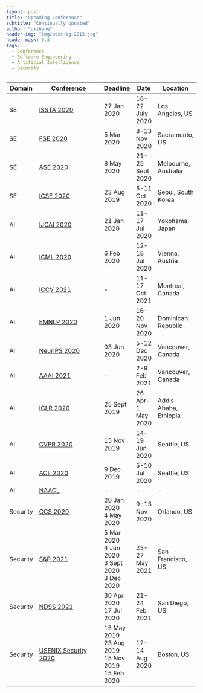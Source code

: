 ```yaml
---
layout: post
title: "Upcoming Conference"
subtitle: "Continually Updated"
author: "pxzhang"
header-img: "img/post-bg-2015.jpg"
header-mask: 0.3
tags:
  - Conference
  - Software Engineering
  - Artificial Intelligence
  - Security
---
```


<style>
.table {
	font-size:12px;
}
table td {
	vertical-align: middle;
}
table th:nth-of-type(2) {
    width: 240px;
}

</style>

| Domain | Conference | Deadline | Date | Location |
| --- | --- | --- | --- | --- |
| SE | [ISSTA 2020](https://conf.researchr.org/home/issta-2020) | 27 Jan 2020 | 18-22 July 2020 | Los Angeles, US |
| SE | [FSE 2020](https://2020.esec-fse.org) | 5 Mar 2020 | 8-13 Nov 2020 | Sacramento, US |
| SE | [ASE 2020](https://conf.researchr.org/home/ase-2020) | 8 May 2020 | 21-25 Sept 2020 | Melbourne, Australia |
| SE | [ICSE 2020](https://2020.icse-conferences.org) | 23 Aug 2019 | 5-11 Oct 2020 | Seoul, South Korea |
| AI | [IJCAI 2020](http://www.ijcai20.org) | 21 Jan 2020 | 11-17 Jul 2020 | Yokohama, Japan |
| AI | [ICML 2020](https://icml.cc) | 6 Feb 2020 | 12-18 Jul 2020 | Vienna, Austria |
| AI | [ICCV 2021](http://iccv2021.thecvf.com) | - | 11-17 Oct 2021 | Montreal, Canada |
| AI | [EMNLP 2020](https://2020.emnlp.org) | 1 Jun 2020 | 16-20 Nov 2020 | Dominican Republic |
| AI | [NeurIPS 2020](https://neurips.cc) | 03 Jun 2020 | 5-12 Dec 2020 | Vancouver, Canada |
| AI | [AAAI 2021](https://aaai.org/Conferences/AAAI-21) | - | 2-9 Feb 2021 | Vancouver, Canada |
| AI | [ICLR 2020](https://iclr.cc) | 25 Sept 2019 | 26 Apr-1 May 2020 | Addis Ababa, Ethiopia |
| AI | [CVPR 2020](http://cvpr2020.thecvf.com) | 15 Nov 2019 | 14-19 Jun 2020 | Seattle, US |
| AI | [ACL 2020](https://acl2020.org) | 9 Dec 2019 | 5-10 Jul 2020 | Seattle, US |
| AI | [NAACL]() | - | - | - |
| Security | [CCS 2020](https://www.sigsac.org/ccs/CCS2020) | 20 Jan 2020<br>4 May 2020 | 9-13 Nov 2020 | Orlando, US |
| Security | [S&P 2021](http://www.ieee-security.org/TC/SP2021) | 5 Mar 2020<br>4 Jun 2020<br>3 Sept 2020<br>3 Dec 2020 | 23-27 May 2021 | San Francisco, US |
| Security | [NDSS 2021](https://www.ndss-symposium.org/ndss-2021) | 30 Apr 2020<br>17 Jul 2020 | 21-24 Feb 2021 | San Diego, US |
| Security | [USENIX Security 2020](https://www.usenix.org/conference/usenixsecurity20) | 15 May 2019<br>23 Aug 2019<br>15 Nov 2019<br>15 Feb 2020 |12–14 Aug 2020 | Boston, US |


